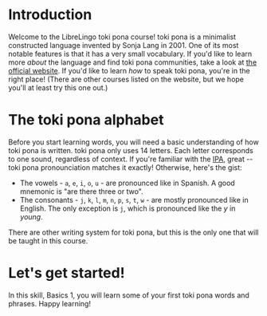 # Introduction

Welcome to the LibreLingo toki pona course!
toki pona is a minimalist constructed language invented by Sonja Lang in 2001.
One of its most notable features is that it has a very small vocabulary. If you'd
like to learn more _about_ the language and find toki pona communities, take a look
at [the official website](https://tokipona.org/).
If you'd like to learn _how_ to speak toki pona, you're in the right place! (There
are other courses listed on the website, but we hope you'll at least try this one
out.)

# The toki pona alphabet

Before you start learning words, you will need a basic understanding of how
toki pona is written.
toki pona only uses 14 letters. Each letter corresponds to one sound, regardless
of context. If you're familiar with the [IPA](https://en.wikipedia.org/wiki/International_Phonetic_Alphabet),
great -- toki pona pronounciation matches it exactly! Otherwise, here's the gist:

*   The vowels - `` a ``, `` e ``, `` i ``, `` o ``, `` u `` - are pronounced like in Spanish. A good mnemonic is "are there three or two".
*   The consonants - `` j ``, `` k ``, `` l ``, `` m ``, `` n ``, `` p ``, `` s ``, `` t ``, `` w `` - are mostly pronounced like in English. The only exception is `` j ``, which is pronounced like the _y_ in _young_.

There are other writing system for toki pona, but this is the only one that will be taught in this course.

# Let's get started!

In this skill, Basics 1, you will learn some of your first toki pona words and phrases.
Happy learning!